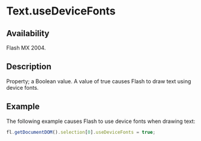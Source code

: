 # Text.useDeviceFonts

## Availability

Flash MX 2004.

## Description

Property; a Boolean value. A value of true causes Flash to draw text using device fonts.

## Example

The following example causes Flash to use device fonts when drawing text:

```javascript
fl.getDocumentDOM().selection[0].useDeviceFonts = true;
```
